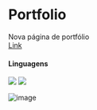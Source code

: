 <h1>Portfolio</h1>

Nova página de portfólio<br>
<a href=https://caroline-teixeira.github.io/portfolio/index.html>Link</a>

<h4>Linguagens</h4>
<p align="left">
<!--HTML--><img src="https://img.shields.io/badge/HTML5-E34F26?style=for-the-badge&logo=html5&logoColor=white"/> </a> 
<!--CSS--><img src="https://img.shields.io/badge/CSS3-1572B6?style=for-the-badge&logo=css3&logoColor=white"/> </a>

![image](https://github.com/Caroline-Teixeira/portfolio/assets/131414771/880e9bb0-e7af-479d-8f6f-a07bc6cf1836)

